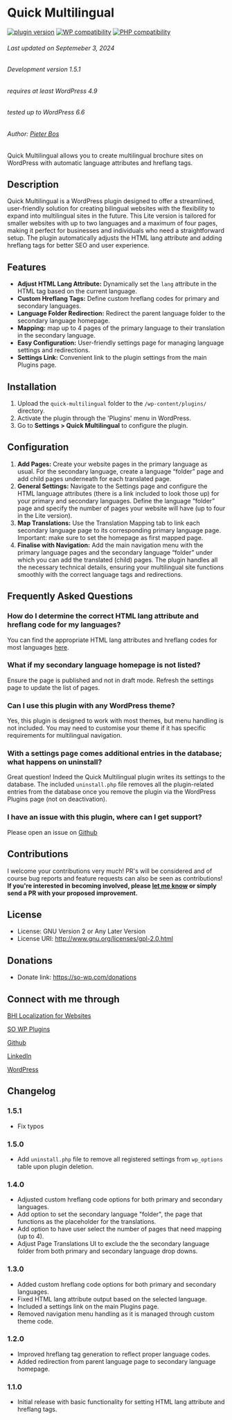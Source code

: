 # Quick Multilingual

[![plugin version](https://img.shields.io/wordpress/plugin/v/quick-multilingual)](https://wordpress.org/plugins/quick-multilingual) [![WP compatibility](https://plugintests.com/plugins/wporg/quick-multilingual/wp-badge.svg)](https://plugintests.com/plugins/wporg/quick-multilingual/latest) [![PHP compatibility](https://plugintests.com/plugins/quick-multilingual/php-badge.svg)](https://plugintests.com/plugins/quick-multilingual/latest)

###### Last updated on Septemeber 3, 2024
###### Development version 1.5.1
###### requires at least WordPress 4.9
###### tested up to WordPress 6.6
###### Author: [Pieter Bos](https://github.com/senlin)

Quick Multilingual allows you to create multilingual brochure sites on WordPress with automatic language attributes and hreflang tags.

## Description

Quick Multilingual is a WordPress plugin designed to offer a streamlined, user-friendly solution for creating bilingual websites with the flexibility to expand into multilingual sites in the future. This Lite version is tailored for smaller websites with up to two languages and a maximum of four pages, making it perfect for businesses and individuals who need a straightforward setup. The plugin automatically adjusts the HTML lang attribute and adding hreflang tags for better SEO and user experience.

## Features

* **Adjust HTML Lang Attribute:** Dynamically set the `lang` attribute in the HTML tag based on the current language.
* **Custom Hreflang Tags:** Define custom hreflang codes for primary and secondary languages.
* **Language Folder Redirection:** Redirect the parent language folder to the secondary language homepage.
* **Mapping:** map up to 4 pages of the primary language to their translation in the secondary language.
* **Easy Configuration:** User-friendly settings page for managing language settings and redirections.
* **Settings Link:** Convenient link to the plugin settings from the main Plugins page.

## Installation

1. Upload the `quick-multilingual` folder to the `/wp-content/plugins/` directory.
2. Activate the plugin through the 'Plugins' menu in WordPress.
3. Go to **Settings > Quick Multilingual** to configure the plugin.

## Configuration

1. **Add Pages:** Create your website pages in the primary language as usual. For the secondary language, create a language “folder” page and add child pages underneath for each translated page.
2. **General Settings:** Navigate to the Settings page and configure the HTML language attributes (there is a link included to look those up) for your primary and secondary languages. Define the language “folder” page and specify the number of pages your website will have (up to four in the Lite version).
3. **Map Translations:** Use the Translation Mapping tab to link each secondary language page to its corresponding primary language page. Important: make sure to set the homepage as first mapped page.
4. **Finalise with Navigation:** Add the main navigation menu with the primary language pages and the secondary language “folder” under which you can add the translated (child) pages. The plugin handles all the necessary technical details, ensuring your multilingual site functions smoothly with the correct language tags and redirections.

## Frequently Asked Questions

### How do I determine the correct HTML lang attribute and hreflang code for my languages?

You can find the appropriate HTML lang attributes and hreflang codes for most languages [here](https://gist.github.com/JamieMason/3748498).

### What if my secondary language homepage is not listed?

Ensure the page is published and not in draft mode. Refresh the settings page to update the list of pages.

### Can I use this plugin with any WordPress theme?

Yes, this plugin is designed to work with most themes, but menu handling is not included. You may need to customise your theme if it has specific requirements for multilingual navigation.

### With a settings page comes additional entries in the database; what happens on uninstall?

Great question!
Indeed the Quick Multilingual plugin writes its settings to the database. The included `uninstall.php` file removes all the plugin-related entries from the database once you remove the plugin via the WordPress Plugins page (not on deactivation).

### I have an issue with this plugin, where can I get support?

Please open an issue on [Github](https://github.com/senlin/quick-multilingual/issues)

## Contributions

I welcome your contributions very much! PR's will be considered and of course bug reports and feature requests can also be seen as contributions!
**If you're interested in becoming involved, please [let me know](https://so-wp.com/contact) or simply send a PR with your proposed improvement.**

## License

* License: GNU Version 2 or Any Later Version
* License URI: http://www.gnu.org/licenses/gpl-2.0.html

## Donations

* Donate link: https://so-wp.com/donations

## Connect with me through

[BHI Localization for Websites](https://www.bhi-localization.com)

[SO WP Plugins](https://so-wp.com/)

[Github](https://github.com/senlin)

[LinkedIn](https://www.linkedin.com/in/pieterbos83)

[WordPress](https://profiles.wordpress.org/senlin/)


## Changelog

### 1.5.1

* Fix typos

### 1.5.0

* Add `uninstall.php` file to remove all registered settings from `wp_options` table upon plugin deletion.

### 1.4.0

* Adjusted custom hreflang code options for both primary and secondary languages.
* Add option to set the secondary language "folder", the page that functions as the placeholder for the translations.
* Add option to have user select the number of pages that need mapping (up to 4).
* Adjust Page Translations UI to exclude the the secondary language folder from both primary and secondary language drop downs.

### 1.3.0

* Added custom hreflang code options for both primary and secondary languages.
* Fixed HTML lang attribute output based on the selected language.
* Included a settings link on the main Plugins page.
* Removed navigation menu handling as it is managed through custom theme code.

### 1.2.0

* Improved hreflang tag generation to reflect proper language codes.
* Added redirection from parent language page to secondary language homepage.

### 1.1.0

* Initial release with basic functionality for setting HTML lang attribute and hreflang tags.


